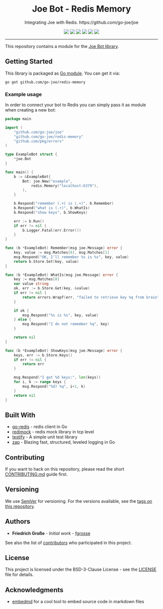 <h1 align="center">Joe Bot - Redis Memory</h1>
<p align="center">Integrating Joe with Redis. https://github.com/go-joe/joe</p>
<p align="center">
	<a href="https://github.com/go-joe/redis-memory/releases"><img src="https://img.shields.io/github/tag/go-joe/redis-memory.svg?label=version&color=brightgreen"></a>
	<a href="https://circleci.com/gh/go-joe/redis-memory/tree/master"><img src="https://circleci.com/gh/go-joe/redis-memory/tree/master.svg?style=shield"></a>
	<a href="https://goreportcard.com/report/github.com/go-joe/redis-memory"><img src="https://goreportcard.com/badge/github.com/go-joe/redis-memory"></a>
	<a href="https://codecov.io/gh/go-joe/redis-memory"><img src="https://codecov.io/gh/go-joe/redis-memory/branch/master/graph/badge.svg"/></a>
	<a href="https://pkg.go.dev/github.com/go-joe/redis-memory?tab=doc"><img src="https://img.shields.io/badge/godoc-reference-blue.svg?color=blue"></a>
	<a href="https://github.com/go-joe/redis-memory/blob/master/LICENSE"><img src="https://img.shields.io/badge/license-BSD--3--Clause-blue.svg"></a>
</p>

---

This repository contains a module for the [Joe Bot library][joe].

## Getting Started

This library is packaged as [Go module][go-modules]. You can get it via:

```
go get github.com/go-joe/redis-memory
```

### Example usage

In order to connect your bot to Redis you can simply pass it as module when
creating a new bot:

[embedmd]:# (_examples/main.go)
```go
package main

import (
	"github.com/go-joe/joe"
	"github.com/go-joe/redis-memory"
	"github.com/pkg/errors"
)

type ExampleBot struct {
	*joe.Bot
}

func main() {
	b := &ExampleBot{
		Bot: joe.New("example",
			redis.Memory("localhost:6379"),
		),
	}

	b.Respond("remember (.+) is (.+)", b.Remember)
	b.Respond("what is (.+)", b.WhatIs)
	b.Respond("show keys", b.ShowKeys)

	err := b.Run()
	if err != nil {
		b.Logger.Fatal(err.Error())
	}
}

func (b *ExampleBot) Remember(msg joe.Message) error {
	key, value := msg.Matches[0], msg.Matches[1]
	msg.Respond("OK, I'll remember %s is %s", key, value)
	return b.Store.Set(key, value)
}

func (b *ExampleBot) WhatIs(msg joe.Message) error {
	key := msg.Matches[0]
	var value string
	ok, err := b.Store.Get(key, &value)
	if err != nil {
		return errors.Wrapf(err, "failed to retrieve key %q from brain", key)
	}

	if ok {
		msg.Respond("%s is %s", key, value)
	} else {
		msg.Respond("I do not remember %q", key)
	}

	return nil
}

func (b *ExampleBot) ShowKeys(msg joe.Message) error {
	keys, err := b.Store.Keys()
	if err != nil {
		return err
	}

	msg.Respond("I got %d keys:", len(keys))
	for i, k := range keys {
		msg.Respond("%d) %q", i+1, k)
	}
	return nil
}
```

## Built With

* [go-redis](https://github.com/go-redis/redis) - redis client in Go
* [redimock](https://github.com/fzerorubigd/redimock) - redis mock library in tcp level
* [testify](https://github.com/stretchr/testify) - A simple unit test library
* [zap](https://github.com/uber-go/zap) - Blazing fast, structured, leveled logging in Go

## Contributing

If you want to hack on this repository, please read the short [CONTRIBUTING.md](CONTRIBUTING.md)
guide first.

## Versioning

We use [SemVer](http://semver.org/) for versioning. For the versions available,
see the [tags on this repository][tags]. 

## Authors

- **Friedrich Große** - *Initial work* - [fgrosse](https://github.com/fgrosse)

See also the list of [contributors][contributors] who participated in this project.

## License

This project is licensed under the BSD-3-Clause License - see the [LICENSE](LICENSE) file for details.

## Acknowledgments

- [embedmd][embedmd] for a cool tool to embed source code in markdown files

[joe]: https://github.com/go-joe/joe
[go-modules]: https://github.com/golang/go/wiki/Modules
[tags]: https://github.com/go-joe/redis-memory/tags
[contributors]: https://github.com/go-joe/redis-memory/contributors
